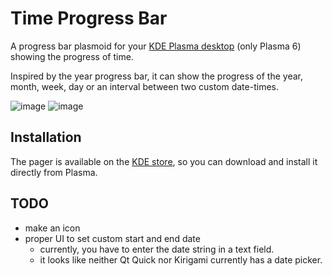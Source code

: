  # Time Progress Bar
 A progress bar plasmoid for your [KDE Plasma desktop](https://kde.org/plasma-desktop/) (only Plasma 6) showing the progress of time.

 Inspired by the year progress bar, it can show the progress of the year, month, week, day or an interval between two custom date-times.

![image](https://github.com/tilorenz/TimeProgressBar/assets/59516401/d8b9ac4a-45b1-4424-ba8c-ea96ede719d1)
![image](https://github.com/tilorenz/TimeProgressBar/assets/59516401/b6830522-dd7d-426e-8c28-b5b798452120)


## Installation
The pager is available on the [KDE store](https://store.kde.org/p/2126775), so you can download and install it directly from Plasma.

 ## TODO
- make an icon
- proper UI to set custom start and end date
    - currently, you have to enter the date string in a text field.
    - it looks like neither Qt Quick nor Kirigami currently has a date picker.

